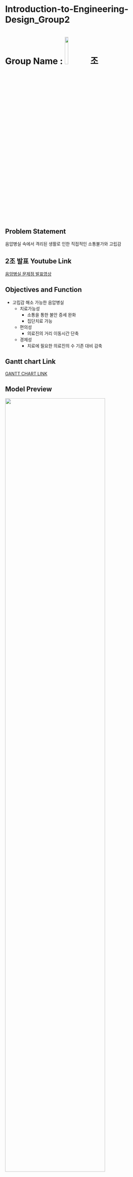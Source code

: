 


# Introduction-to-Engineering-Design_Group2
# Group Name :  <img src = "https://user-images.githubusercontent.com/70438730/101650522-5c603a80-3a7f-11eb-9f09-7f3db42170ed.png" width="15%"> 조

## **Problem Statement**
음압병실 속에서 격리된 생활로 인한 직접적인 소통불가와 고립감 
## 2조 발표 Youtube Link 
[음암병실 문제점 발표영상](https://youtu.be/gG5fve6AzOc?t=5373)

## Objectives and Function
* 고립감 해소 가능한 음압병실
  * 치료가능성
    * 소통을 통한 불안 증세 완화
    * 집단치료 가능
  * 편의성
    * 의료진의 거리 이동시간 단축
  * 경제성
    * 치료에 필요한 의료진의 수 기존 대비 감축
   

## Gantt chart Link  
[GANTT CHART LINK](https://docs.google.com/spreadsheets/d/1BLLYAngPI91BJ4gbSqxpgAUUDn6DD-H0Hy62U_SRgtg/edit#gid=1688732048)


## Model Preview
<img src = "https://user-images.githubusercontent.com/70438730/101646551-02f60c80-3a7b-11eb-9455-de0eadf32b47.jpg" width="80%">
